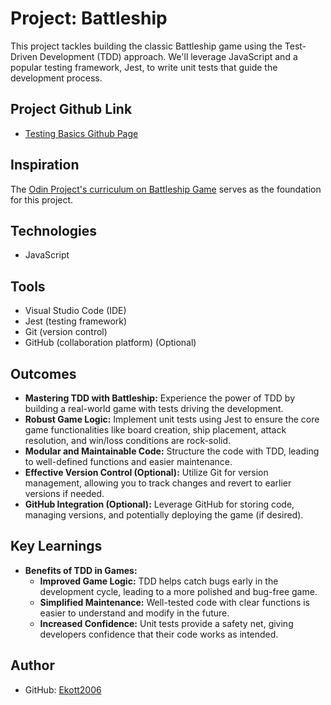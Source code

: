 # Project: Battleship

This project tackles building the classic Battleship game using the Test-Driven Development (TDD) approach. We'll leverage JavaScript and a popular testing framework, Jest, to write unit tests that guide the development process.

## Project Github Link

- [Testing Basics Github Page](https://github.com/Ekott2006/odin-js-battleship)

## Inspiration

The [Odin Project's curriculum on Battleship Game](https://www.theodinproject.com/lessons/javascript-battleship) serves as the foundation for this project.

## Technologies

- JavaScript

## Tools

- Visual Studio Code (IDE)
- Jest (testing framework)
- Git (version control)
- GitHub (collaboration platform) (Optional)

## Outcomes

- **Mastering TDD with Battleship:** Experience the power of TDD by building a real-world game with tests driving the development.
- **Robust Game Logic:**  Implement unit tests using Jest to ensure the core game functionalities like board creation, ship placement, attack resolution, and win/loss conditions are rock-solid.
- **Modular and Maintainable Code:**  Structure the code with TDD, leading to well-defined functions and easier maintenance.
- **Effective Version Control (Optional):** Utilize Git for version management, allowing you to track changes and revert to earlier versions if needed.
- **GitHub Integration (Optional):** Leverage GitHub for storing code, managing versions, and potentially deploying the game (if desired).

## Key Learnings

- **Benefits of TDD in Games:**
  - **Improved Game Logic:** TDD helps catch bugs early in the development cycle, leading to a more polished and bug-free game.
  - **Simplified Maintenance:** Well-tested code with clear functions is easier to understand and modify in the future.
  - **Increased Confidence:** Unit tests provide a safety net, giving developers confidence that their code works as intended.

## Author

- GitHub: [Ekott2006](https://github.com/Ekott2006)
